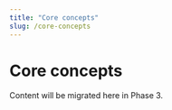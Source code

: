 ```yaml
---
title: "Core concepts"
slug: /core-concepts
---
```


# Core concepts

Content will be migrated here in Phase 3.

